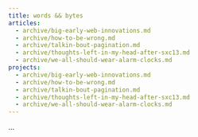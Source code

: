 ```yaml
---
title: words && bytes
articles:
  - archive/big-early-web-innovations.md
  - archive/how-to-be-wrong.md
  - archive/talkin-bout-pagination.md
  - archive/thoughts-left-in-my-head-after-sxc13.md
  - archive/we-all-should-wear-alarm-clocks.md
projects:
  - archive/big-early-web-innovations.md
  - archive/how-to-be-wrong.md
  - archive/talkin-bout-pagination.md
  - archive/thoughts-left-in-my-head-after-sxc13.md
  - archive/we-all-should-wear-alarm-clocks.md
---
```

...










